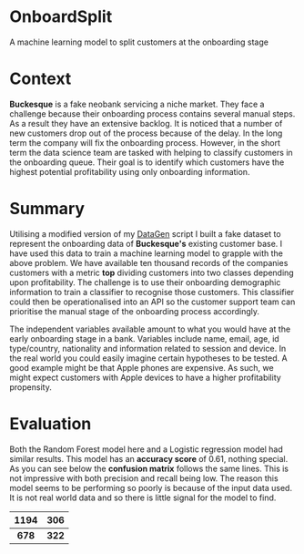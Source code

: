 # OnboardSplit
A machine learning model to split customers at the onboarding stage

# Context
__Buckesque__ is a fake neobank servicing a niche market. They face a challenge because their onboarding process contains several manual steps. As a result they have an extensive backlog. It is noticed that a number of new customers drop out of the process because of the delay. In the long term the company will fix the onboarding process. However, in the short term the data science team are tasked with helping to classify customers in the onboarding queue. Their goal is to identify which customers have the highest potential profitability using only onboarding information. 

# Summary
Utilising a modified version of my [DataGen](https://github.com/jsmiles/DataGen) script I built a fake dataset to represent the onboarding data of __Buckesque's__ existing customer base. I have used this data to train a machine learning model to grapple with the above problem. We have available ten thousand records of the companies customers with a metric __top__ dividing customers into two classes depending upon profitability. The challenge is to use their onboarding demographic information to train a classifier to recognise those customers. This classifier could then be operationalised into an API so the customer support team can prioritise the manual stage of the onboarding process accordingly.

The independent variables available amount to what you would have at the early onboarding stage in a bank. Variables include name, email, age, id type/country, nationality and information related to session and device. In the real world you could easily imagine certain hypotheses to be tested. A good example might be that Apple phones are expensive. As such, we might expect customers with Apple devices to have a higher profitability propensity. 


# Evaluation
Both the Random Forest model here and a Logistic regression model had similar results. This model has an __accuracy score__ of 0.61, nothing special. As you can see below the __confusion matrix__ follows the same lines. This is not impressive with both precision and recall being low. The reason this model seems to be performing so poorly is because of the input data used. It is not real world data and so there is little signal for the model to find. 



| 1194 | 306 |
|:-------------:|:-------------:|
| __678__ | __322__ |
